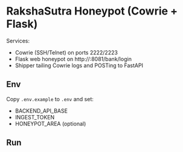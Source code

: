 # RakshaSutra Honeypot (Cowrie + Flask)

Services:
- Cowrie (SSH/Telnet) on ports 2222/2223
- Flask web honeypot on http://:8081/bank/login
- Shipper tailing Cowrie logs and POSTing to FastAPI

## Env
Copy `.env.example` to `.env` and set:
- BACKEND_API_BASE
- INGEST_TOKEN
- HONEYPOT_AREA (optional)

## Run
